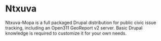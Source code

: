 # Ntxuva

Ntxuva-Mopa is a full packaged Drupal distribution for public civic issue tracking, including an Open311 GeoReport v2 server. Basic Drupal knowledge is required to 
customize it for your own needs.
